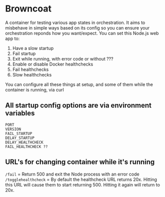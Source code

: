 # Browncoat

A container for testing various app states in orchestration. It aims to 
misbehave in simple ways based on its config so you can ensure your 
orchestration reponds how you want/expect. You can set this Node.js web app to:

1. Have a slow startup
1. Fail startup
1. Exit while running, with error code or without ???
1. Enable or disable Docker healthchecks
1. Fail healthchecks
1. Slow healthchecks

You can configure all these things at setup, and some of them while the 
container is running, via curl

## All startup config options are via environment variables

```
PORT
VERSION
FAIL_STARTUP
DELAY_STARTUP
DELAY_HEALTHCHECK
FAIL_HEALTHCHECK ??
```

## URL's for changing container while it's running

`/fail` = Return 500 and exit the Node process with an error code
`/togglehealthcheck` = By default the healthcheck URL returns 20x. 
Hitting this URL will cause them to start returning 500. 
Hitting it again will return to 20x.
